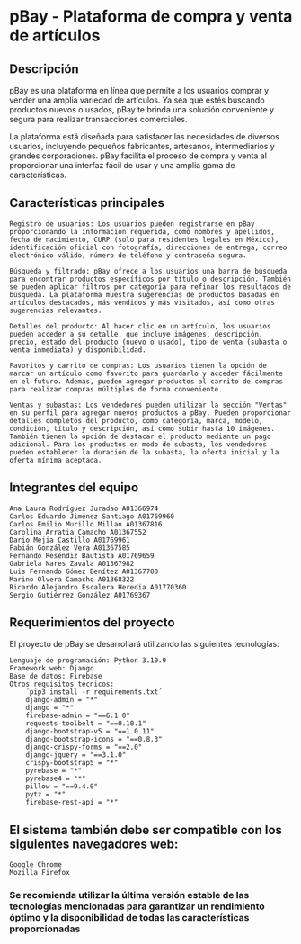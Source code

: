 # pBay - Plataforma de compra y venta de artículos
## Descripción

pBay es una plataforma en línea que permite a los usuarios comprar y vender una amplia variedad de artículos. Ya sea que estés buscando productos nuevos o usados, pBay te brinda una solución conveniente y segura para realizar transacciones comerciales.

La plataforma está diseñada para satisfacer las necesidades de diversos usuarios, incluyendo pequeños fabricantes, artesanos, intermediarios y grandes corporaciones. pBay facilita el proceso de compra y venta al proporcionar una interfaz fácil de usar y una amplia gama de características.

## Características principales

    Registro de usuarios: Los usuarios pueden registrarse en pBay proporcionando la información requerida, como nombres y apellidos, fecha de nacimiento, CURP (solo para residentes legales en México), identificación oficial con fotografía, direcciones de entrega, correo electrónico válido, número de teléfono y contraseña segura.

    Búsqueda y filtrado: pBay ofrece a los usuarios una barra de búsqueda para encontrar productos específicos por título o descripción. También se pueden aplicar filtros por categoría para refinar los resultados de búsqueda. La plataforma muestra sugerencias de productos basadas en artículos destacados, más vendidos y más visitados, así como otras sugerencias relevantes.

    Detalles del producto: Al hacer clic en un artículo, los usuarios pueden acceder a su detalle, que incluye imágenes, descripción, precio, estado del producto (nuevo o usado), tipo de venta (subasta o venta inmediata) y disponibilidad.

    Favoritos y carrito de compras: Los usuarios tienen la opción de marcar un artículo como favorito para guardarlo y acceder fácilmente en el futuro. Además, pueden agregar productos al carrito de compras para realizar compras múltiples de forma conveniente.

    Ventas y subastas: Los vendedores pueden utilizar la sección "Ventas" en su perfil para agregar nuevos productos a pBay. Pueden proporcionar detalles completos del producto, como categoría, marca, modelo, condición, título y descripción, así como subir hasta 10 imágenes. También tienen la opción de destacar el producto mediante un pago adicional. Para los productos en modo de subasta, los vendedores pueden establecer la duración de la subasta, la oferta inicial y la oferta mínima aceptada.

## Integrantes del equipo

    Ana Laura Rodríguez Juradao A01366974
    Carlos Eduardo Jiménez Santiago A01769960
    Carlos Emilio Murillo Millan A01367816
    Carolina Arratia Camacho A01367552
    Dario Mejia Castillo A01769961
    Fabián González Vera A01367585
    Fernando Reséndiz Bautista A01769659
    Gabriela Nares Zavala A01367982
    Luis Fernando Gómez Benítez A01367700
    Marino Olvera Camacho A01368322
    Ricardo Alejandro Escalera Heredia A01770360
    Sergio Gutiérrez González A01769367


## Requerimientos del proyecto

El proyecto de pBay se desarrollará utilizando las siguientes tecnologías:

    Lenguaje de programación: Python 3.10.9
    Framework web: Django
    Base de datos: Firebase
    Otros requisitos técnicos:
        ´pip3 install -r requirements.txt´
        django-admin = "*"
        django = "*"
        firebase-admin = "==6.1.0"
        requests-toolbelt = "==0.10.1"
        django-bootstrap-v5 = "==1.0.11"
        django-bootstrap-icons = "==0.8.3"
        django-crispy-forms = "==2.0"
        django-jquery = "==3.1.0"
        crispy-bootstrap5 = "*"
        pyrebase = "*"
        pyrebase4 = "*"
        pillow = "==9.4.0"
        pytz = "*"
        firebase-rest-api = "*"


## El sistema también debe ser compatible con los siguientes navegadores web:
    Google Chrome
    Mozilla Firefox

### Se recomienda utilizar la última versión estable de las tecnologías mencionadas para garantizar un rendimiento óptimo y la disponibilidad de todas las características proporcionadas

